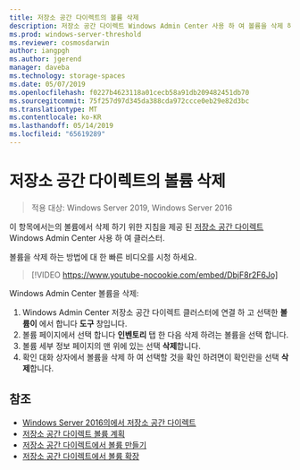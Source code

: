 ```yaml
---
title: 저장소 공간 다이렉트의 볼륨 삭제
description: 저장소 공간 다이렉트 Windows Admin Center 사용 하 여 볼륨을 삭제 하는 방법.
ms.prod: windows-server-threshold
ms.reviewer: cosmosdarwin
author: iangpgh
ms.author: jgerend
manager: daveba
ms.technology: storage-spaces
ms.date: 05/07/2019
ms.openlocfilehash: f0227b4623118a01cecb58a91db209482451db70
ms.sourcegitcommit: 75f257d97d345da388cda972ccce0eb29e82d3bc
ms.translationtype: MT
ms.contentlocale: ko-KR
ms.lasthandoff: 05/14/2019
ms.locfileid: "65619289"
---
```

# <a name="deleting-volumes-in-storage-spaces-direct"></a>저장소 공간 다이렉트의 볼륨 삭제
> 적용 대상: Windows Server 2019, Windows Server 2016

이 항목에서는의 볼륨에서 삭제 하기 위한 지침을 제공 된 [저장소 공간 다이렉트](storage-spaces-direct-overview.md) Windows Admin Center 사용 하 여 클러스터.

볼륨을 삭제 하는 방법에 대 한 빠른 비디오를 시청 하세요.

> [!VIDEO https://www.youtube-nocookie.com/embed/DbjF8r2F6Jo]

Windows Admin Center 볼륨을 삭제:

1. Windows Admin Center 저장소 공간 다이렉트 클러스터에 연결 하 고 선택한 **볼륨이** 에서 합니다 **도구** 창입니다.
2. 볼륨 페이지에서 선택 합니다 **인벤토리** 탭 한 다음 삭제 하려는 볼륨을 선택 합니다.
4. 볼륨 세부 정보 페이지의 맨 위에 있는 선택 **삭제**합니다.
5. 확인 대화 상자에서 볼륨을 삭제 하 여 선택할 것을 확인 하려면이 확인란을 선택 **삭제**합니다.

## <a name="see-also"></a>참조

- [Windows Server 2016의에서 저장소 공간 다이렉트](storage-spaces-direct-overview.md)
- [저장소 공간 다이렉트 볼륨 계획](plan-volumes.md)
- [저장소 공간 다이렉트에서 볼륨 만들기](create-volumes.md)
- [저장소 공간 다이렉트에서 볼륨 확장](resize-volumes.md)
